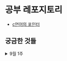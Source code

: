 # 공부 레포지토리

- [c언어의 포인터](cs/2022-09-02_pointer.markdown)

## 궁금한 것들

<details>
<summary>9월 1주</summary>
      
- [ ] 시간복잡도 구할때 c와 n0으로 n구하는 부분
- [ ] 유클리드 알고리즘 최대 공약수 증명
- [ ] 기초 자료형, 파생 자료형, 사용자 정의 자료형의 차이는 무엇일까?
- [ ] 추상 데이터 자료형과 인터페이스
- [ ] 알고리즘 기초수학 수열
</details>
